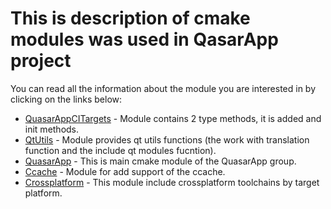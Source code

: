 # This is description of cmake modules was used in QasarApp project  
 
You can read all the information about the module you are interested in by clicking on the links below: 

- [QuasarAppCITargets](Docs/QuasarAppCITargets.md) - Module contains 2 type methods, it is added  and init methods.
- [QtUtils](Docs/QtUtils.md) - Module provides qt utils functions (the work with translation function and the include qt modules fucntion).
- [QuasarApp](Docs/QuasarApp.md) - This is main cmake module of the QuasarApp group.
- [Ccache](Docs/ccache.md) - Module for add support of the ccache.
- [Crossplatform](Docs/crossplatform.md) - This module include crossplatform toolchains by target platform.
